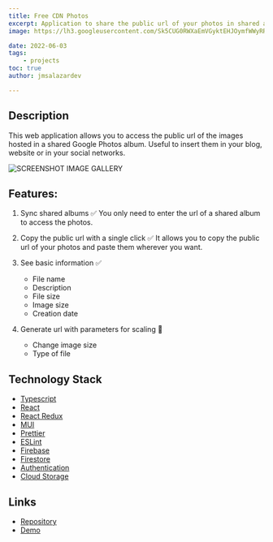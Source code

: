 ```yaml
---
title: Free CDN Photos
excerpt: Application to share the public url of your photos in shared albums in Google Photos.
image: https://lh3.googleusercontent.com/Sk5CUG0RWXaEmVGyktEHJOymfWWyRR2jjeucVEbtirrjcYZV2Wvj2z_R0_v5S3CvPSplLdtEVzH1CbR-QrQ9ZWC0RKdi_GnjAR8ir-yUWW596JviVhuUpfrhG_2bdzUgYXomQV-GO_A#width=1024&height=576

date: 2022-06-03
tags:
    - projects
toc: true
author: jmsalazardev

---
```


## Description
This web application allows you to access the public url of the images hosted in a shared Google Photos album. Useful to insert them in your blog, website or in your social networks.

![SCREENSHOT IMAGE GALLERY](https://lh3.googleusercontent.com/2oqXL92vtDP8Ed2aAjR66cH19lkQHiinRqYz4pLSSlUqq8y6ggvK6Q2kg0kMfLgNm1EAvgLn0XoiShMNBDoy2yoty2FpP7lt7hk-u50tB8v6hcE8bhsvovNbwhkAssbn-GAlVA4c7g4#width=1106&height=771 "GPHOTOS-CDN")



## Features:
1. Sync shared albums ✅
    You only need to enter the url of a shared album to access the photos.

2. Copy the public url with a single click ✅
    It allows you to copy the public url of your photos and paste them wherever you want.

3. See basic information ✅
    - File name
    - Description
    - File size
    - Image size
    - Creation date

4. Generate url with parameters for scaling 📅
    - Change image size
    - Type of file

## Technology Stack
- [Typescript](https://www.typescriptlang.org/)
- [React](https://https://reactjs.org/)
- [React Redux](https://react-redux.js.org/)
- [MUI](https://mui.com/)
- [Prettier](https://prettier.io/)
- [ESLint](https://eslint.org/)
- [Firebase](https://firebase.google.com/docs/cli)
- [Firestore](https://firebase.google.com/docs/firestore/)
- [Authentication](https://firebase.google.com/docs/auth/)
- [Cloud Storage](https://firebase.google.com/docs/storage)

## Links
- [Repository](https://github.com/jmsalazardev/gphotos-cdn)
- [Demo](https://gphotos-cdn.web.app)

